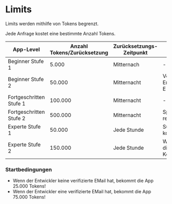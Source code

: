 
# Limits

Limits werden mithilfe von Tokens begrenzt.

Jede Anfrage kostet eine bestimmte Anzahl Tokens.

| App-Level | Anzahl Tokens/Zurücksetzung | Zurücksetzungs-Zeitpunkt | Wie? |
| --- | --- | --- | --- |
| Beginner Stufe 1 | 5.000 | Mitternach | - |
| Beginner Stufe 2 | 50.000 | Mitternacht | Verifizierte Entwickler E-Mail |
| Fortgeschritten Stufe 1 | 100.000 | Mitternacht | - |
| Fortgeschritten Stufe 2 | 500.000 | Mitternacht | Spezifische registration |
| Experte Stufe 1 | 50.000 | Jede Stunde | Support kontaktieren |
| Experte Stufe 2 | 150.000 | Jede Stunde | Wir werden dich Kontaktieren |

### Startbedingungen

- Wenn der Entwickler keine verifizierte EMail hat, bekommt die App 25.000 Tokens!
- Wenn der Entwickler eine verifizierte EMail hat, bekommt die App 75.000 Tokens!